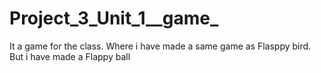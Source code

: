 # Project_3_Unit_1__game_
 It a game for the class. Where i have made a same game as Flasppy bird. But i have made a Flappy ball 
